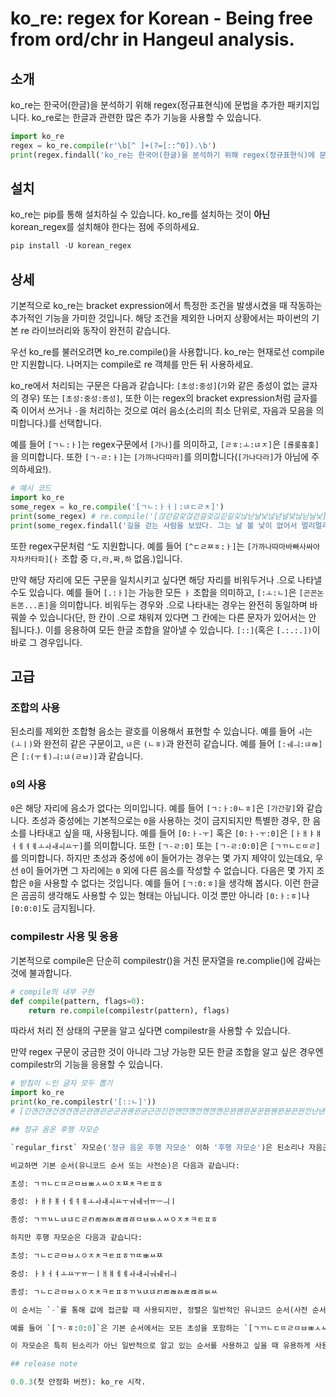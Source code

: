 # ko_re: regex for Korean - Being free from ord/chr in Hangeul analysis.

## 소개

ko_re는 한국어(한글)을 분석하기 위해 regex(정규표현식)에 문법을 추가한 패키지입니다. ko_re로는 한글과 관련한 많은 추가 기능을 사용할 수 있습니다.

```python
import ko_re
regex = ko_re.compile(r'\b[^ ]+(?=[::^0]).\b')
print(regex.findall('ko_re는 한국어(한글)을 분석하기 위해 regex(정규표현식)에 문법을 추가한 패키지입니다. ko_re로는 한글과 관련한 많은 추가 기능을 사용할 수 있습니다.')) # ['ko_re는', '한국어(한글)을', 'regex(정규표현식', '문법을', '추가한', 'ko_re로는', '관련한', '많은', '기능을', '사용할']
```

## 설치

ko_re는 pip를 통해 설치하실 수 있습니다. ko_re를 설치하는 것이 **아닌** korean_regex를 설치해야 한다는 점에 주의하세요.

```python
pip install -U korean_regex
```

## 상세

기본적으로 ko_re는 bracket expression에서 특정한 조건을 발생시켰을 때 작동하는 추가적인 기능을 가미한 것입니다. 해당 조건을 제외한 나머지 상황에서는 파이썬의 기본 re 라이브러리와 동작이 완전히 같습니다.

우선 ko_re를 불러오려면 ko_re.compile()을 사용합니다. ko_re는 현재로선 compile만 지원합니다. 나머지는 compile로 re 객체를 만든 뒤 사용하세요.

ko_re에서 처리되는 구문은 다음과 같습니다: `[초성:중성]`(`가`와 같은 종성이 없는 글자의 경우) 또는 `[초성:중성:종성]`, 또한 이는 regex의 bracket expression처럼 글자를 죽 이어서 쓰거나 `-`을 처리하는 것으로 여러 음소(소리의 최소 단위로, 자음과 모음을 의미합니다.)를 선택합니다.

예를 들어 `[ㄱㄴ:ㅏ]`는 regex구문에서 `[가나]`를 의미하고, `[ㄹㅎ:ㅗ:ㄶㅈ]`은 `[롢롲혾홎]`을 의미합니다. 또한 `[ㄱ-ㄹ:ㅏ]`는 `[가까나다따라]`를 의미합니다(`[가나다라]`가 아님에 주의하세요!).

```python
# 예시 코드
import ko_re
some_regex = ko_re.compile('[ㄱㄴ:ㅏㅓㅣ:ㄶㄷㄹㅊ]')
print(some_regex) # re.compile('[갆갇갈갗걶걷걸겇긶긷길깇낞낟날낯넎넏널넟닎닏닐닟]')
print(some_regex.findall('길을 걷는 사람을 보았다. 그는 날 볼 낯이 없어서 멀리멀리 떠났다.')) # ['길', '걷', '날', '낯']
```

또한 regex구문처럼 `^`도 지원합니다. 예를 들어 `[^ㄷㄹㅉㅎ:ㅏ]`는 `[가까나따마바빠사싸아자차카타파]`(`ㅏ` 조합 중 `다,라,짜,하` 없음.)입니다.

만약 해당 자리에 모든 구문을 일치시키고 싶다면 해당 자리를 비워두거나 .으로 나타낼 수도 있습니다. 예를 들어 `[.:ㅏ]`는 가능한 모든 `ㅏ` 조합을 의미하고, `[:ㅗ:ㄴ]`은 `[곤꼰논돈똔...혼]`을 의미합니다. 비워두는 경우와 .으로 나타내는 경우는 완전히 동일하며 바꿔쓸 수 있습니다(단, 한 칸이 .으로 채워져 있다면 그 칸에는 다른 문자가 있어서는 안 됩니다.). 이를 응용하여 모든 한글 조합을 알아낼 수 있습니다. `[::]`(혹은 `[.:.:.])`이 바로 그 경우입니다.

## 고급

### 조합의 사용

된소리를 제외한 조합형 음소는 괄호를 이용해서 표현할 수 있습니다. 예를 들어 `ㅚ`는 `(ㅗㅣ)`와 완전히 같은 구문이고, `ㄶ`은 `(ㄴㅎ)`과 완전히 같습니다. 예를 들어 `[:ㅞㅢ:ㄶㄼ]`은 `[:(ㅜㅔ)ㅢ:ㄶ(ㄹㅂ)]`과 같습니다.

### `0`의 사용

`0`은 해당 자리에 음소가 없다는 의미입니다. 예를 들어 `[ㄱ:ㅏ:0ㄴㅎ]`은 `[가간갛]`와 같습니다. 초성과 중성에는 기본적으로는 `0`을 사용하는 것이 금지되지만 특별한 경우, 한 음소를 나타내고 싶을 때, 사용됩니다. 예를 들어 `[0:ㅏ-ㅜ]` 혹은 `[0:ㅏ-ㅜ:0]`은 `[ㅏㅐㅑㅒㅓㅔㅕㅖㅗㅘㅙㅚㅛㅜ]`를 의미합니다. 또한 `[ㄱ-ㄹ:0]` 또는 `[ㄱ-ㄹ:0:0]`은 `[ㄱㄲㄴㄷㄸㄹ]`를 의미합니다. 하지만 초성과 중성에 `0`이 들어가는 경우는 몇 가지 제약이 있는데요, 우선 `0`이 들어가면 그 자리에는 `0` 외에 다른 음소를 작성할 수 없습니다. 다음은 몇 가지 조합은 `0`을 사용할 수 없다는 것입니다. 예를 들어 `[ㄱ:0:ㅎ]`을 생각해 봅시다. 이런 한글은 곰곰히 생각해도 사용할 수 있는 형태는 아닙니다. 이것 뿐만 아니라 `[0:ㅏ:ㅎ]`나 `[0:0:0]`도 금지됩니다.

### compilestr 사용 및 응용

기본적으로 compile은 단순히 compilestr()을 거친 문자열을 re.complie()에 감싸는 것에 불과합니다. 
```python
# compile의 내부 구현
def compile(pattern, flags=0):
    return re.compile(compilestr(pattern), flags)
```
따라서 처리 전 상태의 구문을 알고 싶다면 compilestr을 사용할 수 있습니다.

만약 regex 구문이 궁금한 것이 아니라 그냥 가능한 모든 한글 조합을 알고 싶은 경우엔 compilestr의 기능을 응용할 수 있습니다.
```python
# 받침이 ㄴ인 글자 모두 뽑기
import ko_re
print(ko_re.compilestr('[::ㄴ]'))
# [간갠갼걘건겐견곈곤관괜괸굔군권궨귄균근긘긴깐깬꺈꺤껀껜껸꼔꼰꽌꽨꾄꾠꾼꿘꿴뀐뀬끈끤낀난낸냔냰넌넨년녠논놘놴뇐뇬눈눤뉀뉜뉸는늰닌단댄댠댼던덴뎐뎬돈돤됀된됸둔둰뒌뒨듄든듼딘딴땐땬떈떤뗀뗜뗸똔똰뙌뙨뚄뚠뚼뛘뛴뜐뜬띈띤란랜랸럔런렌련롄론롼뢘뢴룐룬뤈뤤륀륜른릔린만맨먄먠먼멘면몐몬뫈뫤묀묜문뭔뭰뮌뮨믄믠민반밴뱐뱬번벤변볜본봔봰뵌뵨분붠붼뷘뷴븐븬빈빤뺀뺜뺸뻔뻰뼌뼨뽄뽠뽼뾘뾴뿐뿬쀈쀤쁀쁜쁸삔산샌샨섄선센션셴손솬쇈쇤숀순숸쉔쉰슌슨싄신싼쌘쌴썐썬쎈쎤쏀쏜쏸쐔쐰쑌쑨쒄쒠쒼쓘쓴씐씬안앤얀얜언엔연옌온완왠왼욘운원웬윈윤은읜인잔잰쟌쟨전젠젼졘존좐좬죈죤준줜줸쥔쥰즌즨진짠짼쨘쨴쩐쩬쪈쪤쫀쫜쫸쬔쬰쭌쭨쮄쮠쮼쯘쯴찐찬챈챤첀천첸쳔쳰촌촨쵄쵠쵼춘춴췐췬츈츤칀친칸캔캰컌컨켄켠켼콘콴쾐쾬쿈쿤퀀퀜퀸큔큰킌킨탄탠탼턘턴텐텬톈톤퇀퇜퇸툔툰퉌퉨튄튠튼틘틴판팬퍈퍤펀펜편폔폰퐌퐨푄푠푼풘풴퓐퓬픈픤핀한핸햔햰헌헨현혠혼환홴횐횬훈훤휀휜휸흔흰힌]

## 정규 음운 후행 자모순

`regular_first` 자모순('정규 음운 후행 자모순' 이하 '후행 자모순')은 된소리나 자음군, 합용자들이 뒤로 보내진 순서입니다.

비교하면 기본 순서(유니코드 순서 또는 사전순)은 다음과 같습니다:

초성: ㄱㄲㄴㄷㄸㄹㅁㅂㅃㅅㅆㅇㅈㅉㅊㅋㅌㅍㅎ

중성: ㅏㅐㅑㅒㅓㅔㅕㅖㅗㅘㅙㅚㅛㅜㅝㅞㅟㅠㅡㅢㅣ

종성: ㄱㄲㄳㄴㄵㄶㄷㄹㄺㄻㄼㄽㄾㄿㅀㅁㅂㅄㅅㅆㅇㅈㅊㅋㅌㅍㅎ

하지만 후행 자모순은 다음과 같습니다:

초성: ㄱㄴㄷㄹㅁㅂㅅㅇㅈㅊㅋㅌㅍㅎㄲㄸㅃㅆㅉ

중성: ㅏㅑㅓㅕㅗㅛㅜㅠㅡㅣㅐㅒㅔㅖㅘㅙㅚㅝㅞㅟㅢ

종성: ㄱㄴㄷㄹㅁㅂㅅㅇㅈㅊㅋㅌㅍㅎㄲㄳㄵㄶㄺㄻㄼㄽㄾㄿㅀㅄㅆ

이 순서는 `-`를 통해 값에 접근할 때 사용되지만, 정렬은 일반적인 유니코드 순서(사전 순서)대로 정렬됩니다.

예를 들어 `[ㄱ-ㅎ:0:0]`은 기본 순서에서는 모든 초성을 포함하는 `[ㄱㄲㄴㄷㄸㄹㅁㅂㅃㅅㅆㅇㅈㅉㅊㅋㅌㅍㅎ]`이지만, 후행 자모순에서는 `[ㄱㄴㄷㄹㅁㅂㅅㅇㅈㅊㅋㅌㅍㅎ]`입니다.

이 자모순은 특히 된소리가 아닌 일반적으로 알고 있는 순서를 사용하고 싶을 때 유용하게 사용할 수 있습니다.

## release note

0.0.3(첫 안정화 버전): ko_re 시작.
